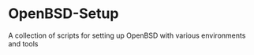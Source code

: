 # OpenBSD-Setup
A collection of scripts for setting up OpenBSD with various environments and tools 
